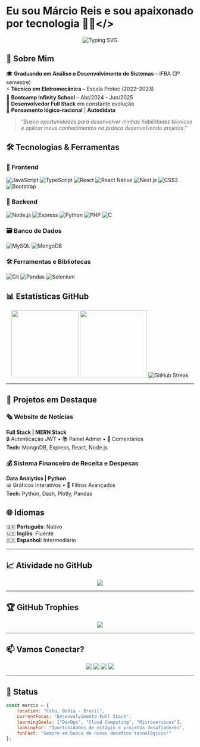 # Eu sou Márcio Reis e sou apaixonado por tecnologia 👨‍💻</>

<div align="center">
  <img src="https://readme-typing-svg.herokuapp.com?font=JetBrains+Mono&size=28&duration=3000&pause=1000&color=D22626&center=true&vCenter=true&width=600&lines=Desenvolvedor+Full+Stack;Amante+de+Open+Source;Foco+em+Front+e+Back-end;Explorando+Novas+Tecnologias" alt="Typing SVG" />
</div>

## 🚀 Sobre Mim

🎓 **Graduando em Análise e Desenvolvimento de Sistemas** – IFBA (3º semestre)  
⚡ **Técnico em Eletromecânica** – Escola Protec (2022–2023)  
🎯 **Bootcamp Infinity School** – Abr/2024 - Jun/2025  
🌟 **Desenvolvedor Full Stack** em constante evolução  
🧠 **Pensamento lógico-racional** | **Autodidata**  

> _"Busco oportunidades para desenvolver minhas habilidades técnicas e aplicar meus conhecimentos na prática desenvolvendo projetos."_



## 🛠️ Tecnologias & Ferramentas

### 🎨 Frontend
![JavaScript](https://img.shields.io/badge/-JavaScript-F7DF1E?style=for-the-badge&logo=javascript&logoColor=black)
![TypeScript](https://img.shields.io/badge/TypeScript-3178C6?style=for-the-badge&logo=typescript&logoColor=white)
![React](https://img.shields.io/badge/-React-5ED3F3?style=for-the-badge&logo=react&logoColor=white)
![React Native](https://img.shields.io/badge/React%20Native-808080?style=for-the-badge&logo=react&logoColor=black)
![Next.js](https://img.shields.io/badge/-Next.js-111111?style=for-the-badge&logo=next.js&logoColor=white)
![CSS3](https://img.shields.io/badge/-CSS3-264DE4?style=for-the-badge&logo=css3&logoColor=white)
![Bootstrap](https://img.shields.io/badge/-Bootstrap-7B11F9?style=for-the-badge&logo=bootstrap&logoColor=white)

### 🧩 Backend
![Node.js](https://img.shields.io/badge/-Node.js-303030?style=for-the-badge&logo=node.js&logoColor=68D391)
![Express](https://img.shields.io/badge/-Express-303030?style=for-the-badge&logo=express&logoColor=white)
![Python](https://img.shields.io/badge/-Python-FFD43B?style=for-the-badge&logo=python&logoColor=blue)
![PHP](https://img.shields.io/badge/-PHP-777BB4?style=for-the-badge&logo=php&logoColor=white)
![C](https://img.shields.io/badge/-C-0A0AFF?style=for-the-badge&logo=c&logoColor=white)

### 🗃️ Banco de Dados
![MySQL](https://img.shields.io/badge/-MySQL-00758F?style=for-the-badge&logo=mysql&logoColor=white)
![MongoDB](https://img.shields.io/badge/-MongoDB-10AA50?style=for-the-badge&logo=mongodb&logoColor=white)

### 🛠️ Ferramentas e Bibliotecas
![Git](https://img.shields.io/badge/-Git-F05032?style=for-the-badge&logo=git&logoColor=white)
![Pandas](https://img.shields.io/badge/-Pandas-150458?style=for-the-badge&logo=pandas&logoColor=white)
![Selenium](https://img.shields.io/badge/-Selenium-43B02A?style=for-the-badge&logo=selenium&logoColor=white)


## 📊 Estatísticas GitHub

<div align="center">
  <img height="180em" src="https://github-readme-stats.vercel.app/api?username=kamikazedojapan&show_icons=true&theme=radical&include_all_commits=true&count_private=true"/>
  <img height="180em" src="https://github-readme-stats.vercel.app/api/top-langs/?username=kamikazedojapan&layout=compact&langs_count=7&theme=radical"/>
  <img src="https://github-readme-streak-stats.herokuapp.com/?user=kamikazedojapan&theme=radical" alt="GitHub Streak" />    
</div>

---

## 🧪 Projetos em Destaque

### 🗞️ Website de Notícias
**Full Stack | MERN Stack**  
🔒 Autenticação JWT • 📚 Painel Admin • 💬 Comentários  
**Tech:** MongoDB, Express, React, Node.js  

### 💰 Sistema Financeiro de Receita e Despesas
**Data Analytics | Python**  
📊 Gráficos Interativos • 📂 Filtros Avançados  
**Tech:** Python, Dash, Plotly, Pandas  

## 🌐 Idiomas

🇧🇷 **Português**: Nativo  
🇺🇸 **Inglês**: Fluente  
🇪🇸 **Espanhol**: Intermediário  

---

## 📈 Atividade no GitHub

<div align="center">
  <img src="https://github-readme-activity-graph.vercel.app/graph?username=kamikazedojapan&theme=react-dark&hide_border=true&area=true" />
</div>

---

## 🏆 GitHub Trophies

<div align="center">
  <img src="https://github-profile-trophy.vercel.app/?username=kamikazedojapan&theme=radical&no-frame=false&no-bg=false&margin-w=4" />
</div>

---

## 📫 Vamos Conectar?

<div align="center">
  <a href="https://linkedin.com/in/marciodevjr"><img src="https://img.shields.io/badge/-LinkedIn-0077B5?style=for-the-badge&logo=linkedin&logoColor=white"/></a>
  <a href="https://github.com/kamikazedojapan"><img src="https://img.shields.io/badge/-GitHub-181717?style=for-the-badge&logo=github&logoColor=white"/></a>
  <a href="mailto:vi.nimarcio@hotmail.com"><img src="https://img.shields.io/badge/-Email-D14836?style=for-the-badge&logo=gmail&logoColor=white"/></a>
  <a href="https://wa.me/5571992075016"><img src="https://img.shields.io/badge/-WhatsApp-25D366?style=for-the-badge&logo=whatsapp&logoColor=white"/></a>
</div>

---

## 💼 Status

```javascript
const marcio = {
    location: "Catu, Bahia - Brasil",
    currentFocus: "Desenvolvimento Full Stack",
    learningGoals: ["DevOps", "Cloud Computing", "Microservices"],
    lookingFor: "Oportunidades de estágio e projetos desafiadores",
    funFact: "Sempre em busca de novos desafios tecnológicos!"
};
